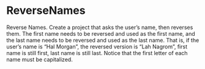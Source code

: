 # ReverseNames
Reverse Names. Create a project that asks the user’s name, then reverses them. The first name needs to be reversed and used as the first name, and the last name needs to be reversed and used as the last name. That is, if the user’s name is “Hal Morgan”, the reversed version is “Lah Nagrom”, first name is still first, last name is still last. Notice that the first letter of each name must be capitalized.
